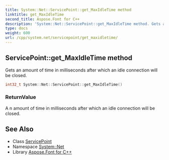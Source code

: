 ```yaml
---
title: System::Net::ServicePoint::get_MaxIdleTime method
linktitle: get_MaxIdleTime
second_title: Aspose.Font for C++
description: 'System::Net::ServicePoint::get_MaxIdleTime method. Gets an amount of time in milliseconds after which an idle connection will be closed in C++.'
type: docs
weight: 600
url: /cpp/system.net/servicepoint/get_maxidletime/
---
```

## ServicePoint::get_MaxIdleTime method


Gets an amount of time in milliseconds after which an idle connection will be closed.

```cpp
int32_t System::Net::ServicePoint::get_MaxIdleTime()
```


### ReturnValue

A n amount of time in milliseconds after which an idle connection will be closed.

## See Also

* Class [ServicePoint](../)
* Namespace [System::Net](../../)
* Library [Aspose.Font for C++](../../../)
